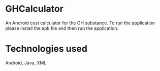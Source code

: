 # GHCalculator
An Android cost calculator for the GH substance. To run the application please install the apk file and then run the application.
# Technologies used
Android, Java, XML

